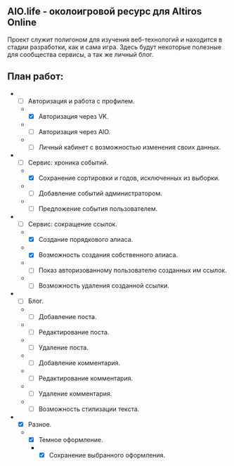 ## AlO.life - околоигровой ресурс для Altiros Online
Проект служит полигоном для изучения веб-технологий и находится в стадии разработки, как и сама игра. Здесь будут некоторые полезные для сообщества сервисы, а так же личный блог.


## План работ:
* - [ ] Авторизация и работа с профилем.
  * - [x] Авторизация через VK.
  * - [ ] Авторизация через AlO.
  * - [ ] Личный кабинет с возможностью изменения своих данных.
* - [ ] Сервис: хроника событий.
  * - [x] Сохранение сортировки и годов, исключенных из выборки.
  * - [ ] Добавление событий администратором.
  * - [ ] Предложение события пользователем.
* - [ ] Сервис: сокращение ссылок.
  * - [x] Создание порядкового алиаса.
  * - [x] Возможность создания собственного алиаса.
  * - [ ] Показ авторизованному пользователю созданных им ссылок.
  * - [ ] Возможность удаления созданной ссылки.
* - [ ] Блог.
  * - [ ] Добавление поста.
  * - [ ] Редактирование поста.
  * - [ ] Удаление поста.
  * - [ ] Добавление комментария.
  * - [ ] Редактирование комментария.
  * - [ ] Удаление комментария.
  * - [ ] Возможность стилизации текста.
* - [x] Разное.
  * - [x] Темное оформление.
	* - [x] Сохранение выбранного оформления.